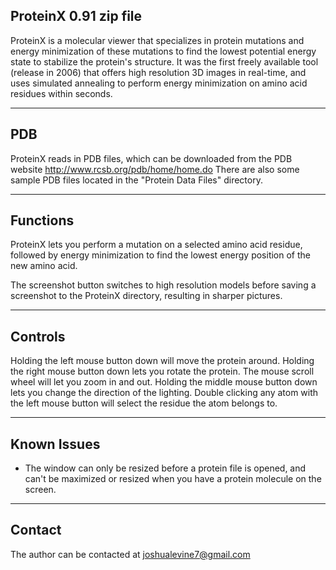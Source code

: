 ProteinX 0.91 zip file
------------------------------------------------------

ProteinX is a molecular viewer that specializes in protein mutations and energy minimization of these mutations to find the lowest potential energy state to stabilize the protein's structure. It was the first freely available tool (release in 2006) that offers high resolution 3D images in real-time, and uses simulated annealing to perform energy minimization on amino acid residues within seconds.

------------------------------------------------------
PDB
------------------------------------------------------

ProteinX reads in PDB files, which can be downloaded from the PDB website http://www.rcsb.org/pdb/home/home.do  There are also some sample PDB files located in the "Protein Data Files" directory.

------------------------------------------------------
Functions
------------------------------------------------------

ProteinX lets you perform a mutation on a selected amino acid residue, followed by energy minimization to find the lowest energy position of the new amino acid.  

The screenshot button switches to high resolution models before saving a screenshot to the ProteinX directory, resulting in sharper pictures.

------------------------------------------------------
Controls
------------------------------------------------------

Holding the left mouse button down will move the protein around.
Holding the right mouse button down lets you rotate the protein.
The mouse scroll wheel will let you zoom in and out.
Holding the middle mouse button down lets you change the direction of the lighting.
Double clicking any atom with the left mouse button will select the residue the atom belongs to.

------------------------------------------------------
Known Issues
------------------------------------------------------
- The window can only be resized before a protein file is opened, and can't be maximized or resized when you have a protein molecule on the screen.

------------------------------------------------------
Contact
------------------------------------------------------

The author can be contacted at joshualevine7@gmail.com
